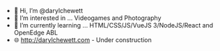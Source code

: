 - 👋 Hi, I’m @darylchewett
- 👀 I’m interested in ... Videogames and Photography
- 🌱 I’m currently learning ... HTML/CSS/JS/VueJS 3/NodeJS/React and OpenEdge ABL
- 🌐 http://darylchewett.com - Under construction
